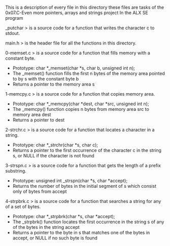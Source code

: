 This is a description of every file in this directory
these files are tasks of the 0x07.C-Even more pointers, arrays and strings project
In the ALX SE program

_putchar > is a source code for a function that writes the character c to stdout.

main.h > is the header file for all the functions in this directory.

0-memset.c > is a source code for a function that fills memory with a constant byte.
- Prototype: char *_memset(char *s, char b, unsigned int n);
- The _memset() function fills the first n bytes of the memory area pointed to by s with the constant byte b
- Returns a pointer to the memory area s

1-memcpy.c  > is a source code for a function that copies memory area.
- Prototype: char *_memcpy(char *dest, char *src, unsigned int n);
- The _memcpy() function copies n bytes from memory area src to memory area dest
- Returns a pointer to dest

2-strchr.c > is a source code for a function that locates a character in a string.
- Prototype: char *_strchr(char *s, char c);
- Returns a pointer to the first occurrence of the character c in the string s, or NULL if the character is not found

3-strspn.c > is a source code for a function that gets the length of a prefix substring.
- Prototype: unsigned int _strspn(char *s, char *accept);
- Returns the number of bytes in the initial segment of s which consist only of bytes from accept

4-strpbrk.c > is a source code for a function that searches a string for any of a set of bytes.
- Prototype: char *_strpbrk(char *s, char *accept);
- The _strpbrk() function locates the first occurrence in the string s of any of the bytes in the string accept
- Returns a pointer to the byte in s that matches one of the bytes in accept, or NULL if no such byte is found


